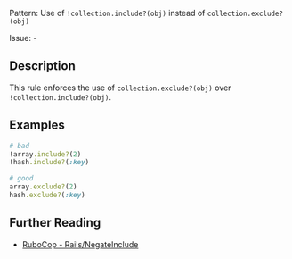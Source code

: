 Pattern: Use of `!collection.include?(obj)` instead of `collection.exclude?(obj)`

Issue: -

## Description

This rule enforces the use of `collection.exclude?(obj)` over `!collection.include?(obj)`.

## Examples

```ruby
# bad
!array.include?(2)
!hash.include?(:key)

# good
array.exclude?(2)
hash.exclude?(:key)
```

## Further Reading

* [RuboCop - Rails/NegateInclude](https://docs.rubocop.org/rubocop-rails/cops_rails.html#railsnegateinclude)
